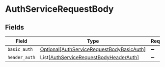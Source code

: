 # AuthServiceRequestBody


## Fields

| Field                                                                                               | Type                                                                                                | Required                                                                                            | Description                                                                                         |
| --------------------------------------------------------------------------------------------------- | --------------------------------------------------------------------------------------------------- | --------------------------------------------------------------------------------------------------- | --------------------------------------------------------------------------------------------------- |
| `basic_auth`                                                                                        | [Optional[AuthServiceRequestBodyBasicAuth]](../../models/shared/authservicerequestbodybasicauth.md) | :heavy_minus_sign:                                                                                  | N/A                                                                                                 |
| `header_auth`                                                                                       | List[[AuthServiceRequestBodyHeaderAuth](../../models/shared/authservicerequestbodyheaderauth.md)]   | :heavy_minus_sign:                                                                                  | N/A                                                                                                 |